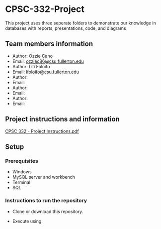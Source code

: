 # CPSC-332-Project
This project uses three seperate folders to demonstrate our knowledge in databases with reports,
presentations, code, and diagrams 

## Team members information
- Author: Ozzie Cano
- Email: ozziec86@csu.fullerton.edu
- Author: Liti Foloifo 
- Email: lfoloifo@csu.fullerton.edu
- Author: 
- Email: 
- Author: 
- Email:
- Author: 
- Email: 
## Project instructions and information
[CPSC 332 - Project Instructions.pdf](https://github.com/OzzieC8/CPSC-332-Project/files/15155950/CPSC.332.-.Project.Instructions.pdf)


## Setup



### Prerequisites

- Windows
- MySQL server and workbench
- Terminal
- SQL

### Instructions to run the repository

- Clone or download this repository.

  
- Execute using:

      
